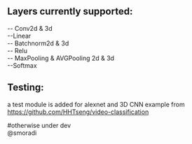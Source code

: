 
## **Layers currently supported:** <br/>
-- Conv2d & 3d <br/>
--Linear <br/>
-- Batchnorm2d & 3d <br/>
-- Relu <br/>
-- MaxPooling & AVGPooling 2d & 3d <br/>
--Softmax <br/>

## **Testing:** <br/>
a test module is added for alexnet and 3D CNN example from https://github.com/HHTseng/video-classification

#otherwise under dev <br/>
@smoradi
